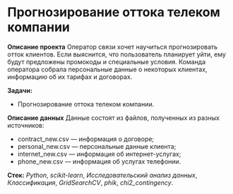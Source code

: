 # Прогнозирование оттока телеком компании
 
 **Описание проекта**
Оператор связи хочет научиться прогнозировать отток клиентов. Если выяснится, что пользователь планирует уйти, ему будут предложены промокоды и специальные условия. Команда оператора собрала персональные данные о некоторых клиентах, информацию об их тарифах и договорах.

**Задачи:**

- Прогнозирование оттока телеком компании.

**Описание данных**
Данные состоят из файлов, полученных из разных источников:

- contract_new.csv — информация о договоре;
- personal_new.csv — персональные данные клиента;
- internet_new.csv — информация об интернет-услугах;
- phone_new.csv — информация об услугах телефонии.

**Стек:** *Python*, *scikit-learn*, *Исследовательский анализ данных*, *Классификация*, *GridSearchCV*, *phik*, *chi2_contingency*.


